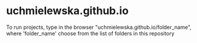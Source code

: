 # uchmielewska.github.io

To run projects, type in the browser "uchmielewska.github.io/folder_name",
where 'folder_name' choose from the list of folders in this repository
